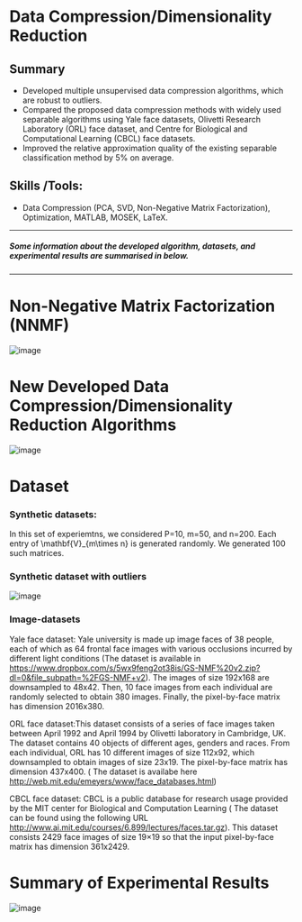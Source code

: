# Data Compression/Dimensionality Reduction
## Summary
-	Developed multiple unsupervised data compression algorithms, which are robust to outliers.
-	Compared the proposed data compression methods with widely used separable algorithms using Yale face datasets, Olivetti Research Laboratory (ORL) face dataset, and Centre for Biological and Computational Learning (CBCL) face datasets.
-	Improved the relative approximation quality of the existing separable classification method by 5% on average.

## Skills /Tools: 
- Data Compression (PCA, SVD, Non-Negative Matrix Factorization), Optimization, MATLAB, MOSEK, LaTeX. 

-----------------------------------------------------------------------------------------------------------------------------------------------------------------------------------
##### Some information about the developed algorithm, datasets, and experimental results are summarised in below. 
-----------------------------------------------------------------------------------------------------------------------------------------------------------------------------------
# Non-Negative Matrix Factorization (NNMF)
![image](https://user-images.githubusercontent.com/59096353/128291454-2ee0fcbd-9c97-47ad-9421-3965ed3314f9.png)

# New Developed Data Compression/Dimensionality Reduction Algorithms
![image](https://user-images.githubusercontent.com/59096353/128288959-afcee4bb-95b0-47bc-830d-c9e13bbc3296.png)

# Dataset
### Synthetic datasets:
In this set of experiemtns, we considered P=10, m=50, and n=200. Each entry of \mathbf{V}_{m\times n} is generated randomly. We generated 100 such matrices. 
### Synthetic dataset with outliers
 ![image](https://user-images.githubusercontent.com/59096353/128291338-69a480a2-04ad-48d4-a123-b117861b4ba2.png)
### Image-datasets
Yale face dataset: Yale university is made up image faces of 38 people, each of which as 64 frontal face images with various occlusions incurred by different light conditions (The dataset is available in https://www.dropbox.com/s/5wx9feng2ot38is/GS-NMF%20v2.zip?dl=0&file_subpath=%2FGS-NMF+v2). The images of size 192x168 are downsampled to 48x42. Then, 10 face images from each individual are randomly selected to obtain 380 images. Finally, the pixel-by-face matrix has dimension 2016x380. 

ORL face dataset:This dataset consists of a series of face images taken between April 1992 and April 1994 by Olivetti laboratory in Cambridge, UK. The dataset contains 40 objects of different ages, genders and races. From each individual, ORL has 10 different images of size 112x92, which downsampled to obtain images of size 23x19. The pixel-by-face matrix has dimension 437x400. ( The dataset is availabe here http://web.mit.edu/emeyers/www/face_databases.html)

CBCL face dataset: CBCL is a public database for research usage provided by the MIT center for Biological and Computation Learning ( The dataset can be found using the following URL http://www.ai.mit.edu/courses/6.899/lectures/faces.tar.gz). This dataset consists 2429 face images of size 19$\times$19 so that the input pixel-by-face matrix has dimension 361x2429.

# Summary of Experimental Results
![image](https://user-images.githubusercontent.com/59096353/128288672-5268becc-c860-4559-a605-a20c63db3a5c.png)
